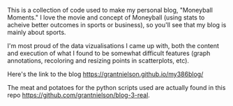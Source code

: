 This is a collection of code used to make my personal blog, "Moneyball Moments." I love the movie and concept of Moneyball (using stats to acheive better outcomes in sports or business), so you'll see that my blog is mainly about sports. 

I'm most proud of the data vizualisations I came up with, both the content and execution of what I found to be somewhat difficult features (graph annotations, recoloring and resizing points in scatterplots, etc). 

Here's the link to the blog https://grantnielson.github.io/my386blog/

The meat and potatoes for the python scripts used are actually found in this repo https://github.com/grantnielson/blog-3-real.
